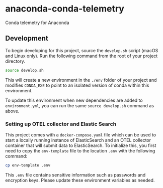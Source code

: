 # anaconda-conda-telemetry

Conda telemetry for Anaconda

## Development

To begin developing for this project, source the `develop.sh` script (macOS and Linux only).
Run the following command from the root of your project directory.

```bash
source develop.sh
```

This will create a new environment in the `./env` folder of your project and modifies
`CONDA_EXE` to point to an isolated version of conda within this environment.

To update this environment when new dependencies are added to `environment.yml`, you
can run the same `source develop.sh` command as above.

### Setting up OTEL collector and Elastic Search

This project comes with a `docker-compose.yaml` file which can be used to start
a locally running instance of ElasticSearch and an OTEL collector container that
will submit data to ElasticSearch. To initialize this, you first need to copy
the `env-template` file to the location `.env` with the following command:

```bash
cp env-template .env
```

This `.env` file contains  sensitive information such as passwords and encryption keys.
Please update these environment variables as needed.
